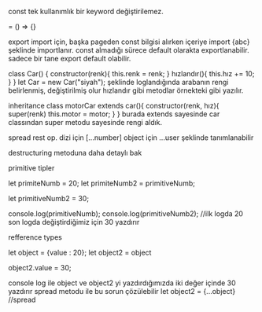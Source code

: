const tek kullanımlık bir keyword değiştirilemez.

= () => {}

export import için,
başka pageden const bilgisi alırken içeriye import {abc} şeklinde importlanır.
const almadığı sürece default olarakta exportlanabilir. 
sadece bir tane export default olabilir.


class Car() {
    constructor(renk){
        this.renk = renk;
    }
    hızlandır(){
        this.hız += 10;
    }
}
let Car = new Car("siyah");
şeklinde loglandığında arabanın rengi belirlenmiş, değiştirilmiş olur 
hızlandır gibi metodlar örnekteki gibi yazılır.



inheritance
class motorCar extends car(){
    constructor(renk, hız){
        super(renk)
        this.motor = motor;
    }
}
burada extends sayesinde car classından super metodu sayesinde rengi aldık. 

spread rest op.
dizi için [...number] object için ...user şeklinde tanımlanabilir

destructuring metoduna daha detaylı bak 

primitive tipler

let primiteNumb = 20;
let primiteNumb2 = primitiveNumb;

let primitiveNumb2 = 30;

console.log(primitiveNumb);
console.log(primitiveNumb2);
//ilk logda 20 son logda değiştirdiğimiz için 30 yazdırır

refference types

let object = {value : 20};
let object2 = object

object2.value = 30;

console log ile object ve object2 yi yazdırdığımızda iki değer içinde 30 yazdırır spread metodu ile bu sorun çözülebilir
let object2 = {...object} //spread

